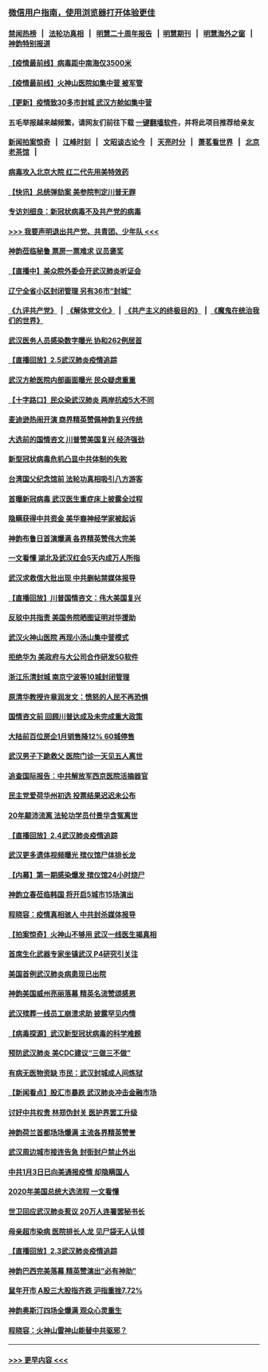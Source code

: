 ### [微信用户指南，使用浏览器打开体验更佳](https://github.com/gfw-breaker/banned-news1/blob/master/indexes/wechat-guide.md?t=0)
#### [禁闻热榜](热点新闻.md?t=0)  &nbsp;&nbsp;|&nbsp;&nbsp; [法轮功真相](https://github.com/gfw-breaker/truth/blob/master/README.md?t=0) &nbsp;&nbsp;|&nbsp;&nbsp; [明慧二十周年报告](https://github.com/gfw-breaker/mh-reports/blob/master/README.md?t=0) &nbsp;&nbsp;|&nbsp;&nbsp;[明慧期刊](https://github.com/gfw-breaker/mh-qikan) &nbsp;&nbsp;|&nbsp;&nbsp; [明慧海外之窗](https://github.com/gfw-breaker/mh-news/blob/master/README.md?t=0) &nbsp;&nbsp;|&nbsp;&nbsp; [神韵特别报道](https://github.com/gfw-breaker/mh-news/blob/master/shenyun.md?t=0)
#### [【疫情最前线】病毒距中南海仅3500米](../pages/nf4514/n11847626.md?t=02061033) 
#### [【疫情最前线】火神山医院如集中营 被军管](../pages/nf4514/n11847524.md?t=02061033) 
#### [【更新】疫情致30多市封城 武汉方舱如集中营](../pages/nf4514/n11801312.md?t=02061033) 
#### 五毛举报越来越频繁，请网友们前往下载 [一键翻墙软件](https://github.com/gfw-breaker/ssr-accounts)，并将此项目推荐给亲友
#### [新闻拍案惊奇](https://github.com/gfw-breaker/banned-news1/blob/master/pages/link4.md) &nbsp;&nbsp;|&nbsp;&nbsp; [江峰时刻](https://github.com/gfw-breaker/banned-news1/blob/master/pages/link4.md) &nbsp;&nbsp;|&nbsp;&nbsp; [文昭谈古论今](https://github.com/gfw-breaker/banned-news1/blob/master/pages/link4.md) &nbsp;&nbsp;|&nbsp;&nbsp; [天亮时分](https://github.com/gfw-breaker/banned-news1/blob/master/pages/link4.md) &nbsp;&nbsp;|&nbsp;&nbsp; [萧茗看世界](https://github.com/gfw-breaker/banned-news1/blob/master/pages/link4.md) &nbsp;&nbsp;|&nbsp;&nbsp; [北京老茶馆](https://github.com/gfw-breaker/banned-news1/blob/master/pages/link4.md) &nbsp;&nbsp;|&nbsp;&nbsp; 
#### [病毒攻入北京大院 红二代先用美特效药](../pages/nf4514/n11847427.md?t=02061033) 
#### [【快讯】总统弹劾案 美参院判定川普无罪](../pages/nf4514/n11847316.md?t=02061033) 
#### [专访刘细良：新冠状病毒不及共产党的病毒](../pages/nf4514/n11847164.md?t=02061033) 
#### [>>> 我要声明退出共产党、共青团、少年队 <<<](https://github.com/begood0513/goodnews/blob/master/quit/letter.md) 
#### [神韵莅临秘鲁 票房一票难求 议员褒奖](../pages/nf4514/n11847036.md?t=02061033) 
#### [【直播中】美众院外委会开武汉肺炎听证会](../pages/nf4514/n11846727.md?t=02061033) 
#### [辽宁全省小区封闭管理 另有36市“封城”](../pages/nf4514/n11846879.md?t=02061033) 
#### [《九评共产党》](https://github.com/begood0513/9ping.md/blob/master/README.md) &nbsp;|&nbsp; [《解体党文化》](../../../../jtdwh.md/blob/master/README.md)  &nbsp;|&nbsp; [《共产主义的终极目的》](../../../../gczydzjmd.md/blob/master/README.md) &nbsp;|&nbsp; [《魔鬼在统治我们的世界》](../../../../mgztzwmdsj.md/blob/master/README.md) 
#### [武汉医务人员感染数字曝光 协和262例居首](../pages/nf4514/n11846742.md?t=02061033) 
#### [【直播回放】2.5武汉肺炎疫情追踪](../pages/nf4514/n11846437.md?t=02061033) 
#### [武汉方舱医院内部画面曝光 民众疑虑重重](../pages/nf4514/n11846442.md?t=02061033) 
#### [【十字路口】民众染武汉肺炎 两岸抗疫5大不同](../pages/nf4514/n11845264.md?t=02061033) 
#### [麦迪逊热闹开演 商界精英赞佩神韵复兴传统](../pages/nf4514/n11846113.md?t=02061033) 
#### [大选前的国情咨文 川普赞美国复兴 经济强劲](../pages/nf4514/n11845526.md?t=02061033) 
#### [新型冠状病毒危机凸显中共体制的失败](../pages/nf4514/n11844970.md?t=02061033) 
#### [台湾国父纪念馆前 法轮功真相吸引八方游客](../pages/nf4514/n11843885.md?t=02061033) 
#### [首曝新冠病毒 武汉医生重症床上披露全过程](../pages/nf4514/n11845150.md?t=02061033) 
#### [隐瞒获得中共资金 美华裔神经学家被起诉](../pages/nf4514/n11844879.md?t=02061033) 
#### [神韵布鲁日首演爆满 各界精英赞伟大完美](../pages/nf4514/n11845302.md?t=02061033) 
#### [一文看懂 湖北及武汉红会5天内成万人所指](../pages/nf4514/n11844315.md?t=02061033) 
#### [武汉求救信大批出现 中共删帖禁媒体报导](../pages/nf4514/n11845064.md?t=02061033) 
#### [【直播回放】川普国情咨文：伟大美国复兴](../pages/nf4514/n11842079.md?t=02061033) 
#### [反驳中共指责 美国务院晒图证明对华援助](../pages/nf4514/n11844859.md?t=02061033) 
#### [武汉火神山医院 再现小汤山集中营模式](../pages/nf4514/n11844763.md?t=02061033) 
#### [拒绝华为 美政府与大公司合作研发5G软件](../pages/nf4514/n11844625.md?t=02061033) 
#### [浙江乐清封城 南京宁波等10城封闭管理](../pages/nf4514/n11844464.md?t=02061033) 
#### [原清华教授许章润发文：愤怒的人民不再恐惧](../pages/nf4514/n11844347.md?t=02061033) 
#### [国情咨文前 回顾川普达成及未完成重大政策](../pages/nf4514/n11844581.md?t=02061033) 
#### [大陆前百位房企1月销售降12% 60城停售](../pages/nf4514/n11844398.md?t=02061033) 
#### [武汉男子下跪救父 医院门诊一天见五人离世](../pages/nf4514/n11844073.md?t=02061033) 
#### [追查国际报告：中共解放军西京医院活摘器官](../pages/nf4514/n11838359.md?t=02061033) 
#### [民主党爱荷华州初选 投票结果迟迟未公布](../pages/nf4514/n11844207.md?t=02061033) 
#### [20年颠沛流离 法轮功学员付景华含冤离世](../pages/nf4514/n11841986.md?t=02061033) 
#### [【直播回放】2.4武汉肺炎疫情追踪](../pages/nf4514/n11844032.md?t=02061033) 
#### [武汉更多遗体视频曝光 殡仪馆尸体排长龙](../pages/nf4514/n11844057.md?t=02061033) 
#### [【内幕】第一期感染爆发 殡仪馆24小时烧尸](../pages/nf4514/n11843944.md?t=02061033) 
#### [神韵立春莅临韩国 将开启5城市15场演出](../pages/nf4514/n11843781.md?t=02061033) 
#### [程晓容：疫情真相骇人 中共封杀媒体报导](../pages/nf4514/n11843546.md?t=02061033) 
#### [【拍案惊奇】火神山不够用 武汉一线医生揭真相](../pages/nf4514/n11842682.md?t=02061033) 
#### [首席生化武器专家坐镇武汉 P4研究引关注](../pages/nf4514/n11842412.md?t=02061033) 
#### [美国首例武汉肺炎病患现已出院](../pages/nf4514/n11842740.md?t=02061033) 
#### [神韵美国威州亮丽落幕 精英名流赞颂感恩](../pages/nf4514/n11842912.md?t=02061033) 
#### [武汉殡葬一线员工崩溃求助 披露罕见内情](../pages/nf4514/n11842482.md?t=02061033) 
#### [【病毒探源】武汉新型冠状病毒的科学难题](../pages/nf4514/n11842176.md?t=02061033) 
#### [预防武汉肺炎 美CDC建议“三做三不做”](../pages/nf4514/n11842700.md?t=02061033) 
#### [有病无医物资缺 市民：武汉封城成人间炼狱](../pages/nf4514/n11839878.md?t=02061033) 
#### [【新闻看点】股汇市暴跌 武汉肺炎冲击金融市场](../pages/nf4514/n11842216.md?t=02061033) 
#### [讨好中共权贵 林郑伪封关 医护界罢工升级](../pages/nf4514/n11842359.md?t=02061033) 
#### [神韵荷兰首都场场爆满 主流各界精英赞誉](../pages/nf4514/n11842287.md?t=02061033) 
#### [武汉周边城市接连告急 封街封户禁止外出](../pages/nf4514/n11842277.md?t=02061033) 
#### [中共1月3日已向美通报疫情 却隐瞒国人](../pages/nf4514/n11841978.md?t=02061033) 
#### [2020年美国总统大选流程 一文看懂](../pages/nf4514/n11842056.md?t=02061033) 
#### [世卫回应武汉肺炎惹议 20万人连署罢秘书长](../pages/nf4514/n11841664.md?t=02061033) 
#### [母亲超市染病 医院排长人龙 见尸袋无人认领](../pages/nf4514/n11841762.md?t=02061033) 
#### [【直播回放】2.3武汉肺炎疫情追踪](../pages/nf4514/n11841577.md?t=02061033) 
#### [神韵巴西完美落幕 精英赞演出“必有神助”](../pages/nf4514/n11841240.md?t=02061033) 
#### [鼠年开市 A股三大股指齐跌 沪指重挫7.72%](../pages/nf4514/n11840461.md?t=02061033) 
#### [神韵奥斯汀四场全爆满 观众心灵重生](../pages/nf4514/n11841188.md?t=02061033) 
#### [程晓容：火神山雷神山能替中共驱邪？](../pages/nf4514/n11841031.md?t=02061033) 

----
#### [ >>> 更早内容 <<< ](../indexes/nf4514-earlier.md)
